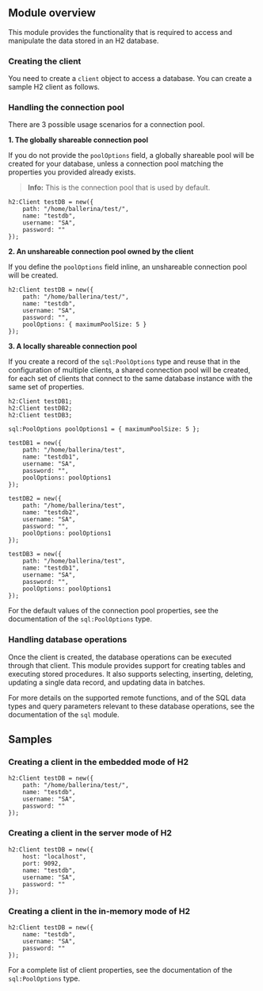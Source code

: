 ## Module overview

This module provides the functionality that is required to access and manipulate the data stored in an H2 database. 

### Creating the client

You need to create a `client` object to access a database. You can create a sample H2 client as follows.

### Handling the connection pool

There are 3 possible usage scenarios for a connection pool.

**1. The globally shareable connection pool**

If you do not provide the `poolOptions` field, a globally shareable pool will be created for your database, unless
a connection pool matching the properties you provided already exists.

>**Info:** This is the connection pool that is used by default.

```ballerina
h2:Client testDB = new({
    path: "/home/ballerina/test/",
    name: "testdb",
    username: "SA",
    password: ""
});
```

**2. An unshareable connection pool owned by the client**

If you define the `poolOptions` field inline, an unshareable connection pool will be created.

```ballerina
h2:Client testDB = new({
    path: "/home/ballerina/test/",
    name: "testdb",
    username: "SA",
    password: "",
    poolOptions: { maximumPoolSize: 5 }
});
```

**3. A locally shareable connection pool**

If you create a record of the `sql:PoolOptions` type and reuse that in the configuration of multiple clients, a shared
connection pool will be created, for each set of clients that connect to the same database instance with the same set
of properties.

```ballerina
h2:Client testDB1;
h2:Client testDB2;
h2:Client testDB3;

sql:PoolOptions poolOptions1 = { maximumPoolSize: 5 };

testDB1 = new({
    path: "/home/ballerina/test",
    name: "testdb1",
    username: "SA",
    password: "",
    poolOptions: poolOptions1
});

testDB2 = new({
    path: "/home/ballerina/test",
    name: "testdb2",
    username: "SA",
    password: "",
    poolOptions: poolOptions1
});

testDB3 = new({
    path: "/home/ballerina/test",
    name: "testdb1",
    username: "SA",
    password: "",
    poolOptions: poolOptions1
});
```

For the default values of the connection pool properties, see the documentation of the `sql:PoolOptions` type.

### Handling database operations

Once the client is created, the database operations can be executed through that client. This module provides support for
creating tables and executing stored procedures. It also supports selecting, inserting, deleting, updating a single data record, and updating data in batches. 

For more details on the supported remote functions, and of the SQL data types and query parameters relevant to these database operations, see the documentation of the `sql` module. 

## Samples

### Creating a client in the embedded mode of H2

```ballerina
h2:Client testDB = new({
    path: "/home/ballerina/test/",
    name: "testdb",
    username: "SA",
    password: ""
});
```

### Creating a client in the server mode of H2

```ballerina
h2:Client testDB = new({
    host: "localhost",
    port: 9092,
    name: "testdb",
    username: "SA",
    password: ""
});
```

### Creating a client in the in-memory mode of H2

```ballerina
h2:Client testDB = new({
    name: "testdb",
    username: "SA",
    password: ""
});
```

For a complete list of client properties, see the documentation of the `sql:PoolOptions` type.
